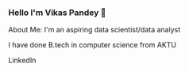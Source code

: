 ### Hello I'm Vikas Pandey 👋
About Me:
I'm an aspiring data scientist/data analyst

I have done B.tech in computer science from AKTU

LinkedIn


